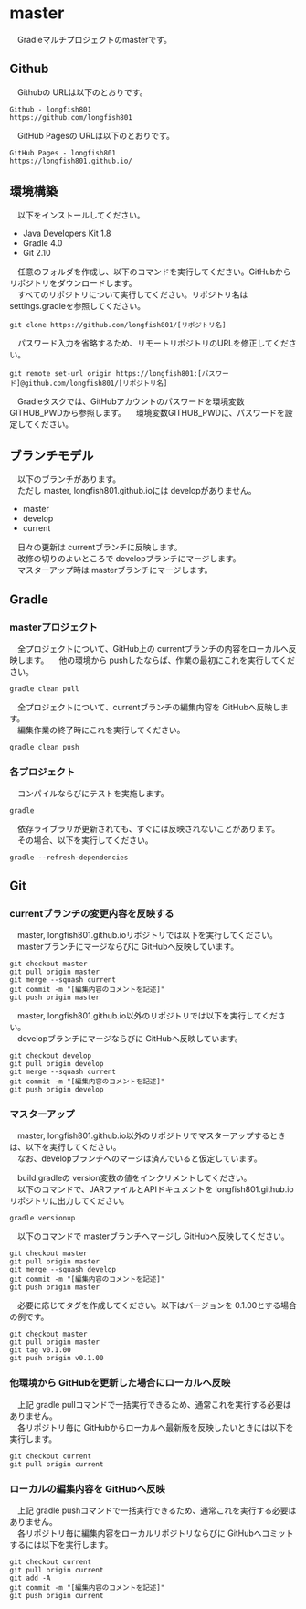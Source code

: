 # master

　Gradleマルチプロジェクトのmasterです。

## Github

　Githubの URLは以下のとおりです。

~~~
Github - longfish801
https://github.com/longfish801
~~~

　GitHub Pagesの URLは以下のとおりです。

~~~
GitHub Pages - longfish801
https://longfish801.github.io/
~~~

## 環境構築

　以下をインストールしてください。

* Java Developers Kit 1.8
* Gradle 4.0
* Git 2.10

　任意のフォルダを作成し、以下のコマンドを実行してください。GitHubからリポジトリをダウンロードします。  
　すべてのリポジトリについて実行してください。リポジトリ名は settings.gradleを参照してください。

~~~
git clone https://github.com/longfish801/[リポジトリ名]
~~~

　パスワード入力を省略するため、リモートリポジトリのURLを修正してください。

~~~
git remote set-url origin https://longfish801:[パスワード]@github.com/longfish801/[リポジトリ名]
~~~

　Gradleタスクでは、GitHubアカウントのパスワードを環境変数GITHUB_PWDから参照します。
　環境変数GITHUB_PWDに、パスワードを設定してください。

## ブランチモデル

　以下のブランチがあります。  
　ただし master, longfish801.github.ioには developがありません。

* master
* develop
* current

　日々の更新は currentブランチに反映します。  
　改修の切りのよいところで developブランチにマージします。  
　マスターアップ時は masterブランチにマージします。

## Gradle
### masterプロジェクト

　全プロジェクトについて、GitHub上の currentブランチの内容をローカルへ反映します。
　他の環境から pushしたならば、作業の最初にこれを実行してください。

~~~
gradle clean pull
~~~

　全プロジェクトについて、currentブランチの編集内容を GitHubへ反映します。  
　編集作業の終了時にこれを実行してください。

~~~
gradle clean push
~~~

### 各プロジェクト

　コンパイルならびにテストを実施します。

~~~
gradle
~~~

　依存ライブラリが更新されても、すぐには反映されないことがあります。  
　その場合、以下を実行してください。

~~~
gradle --refresh-dependencies
~~~

## Git
### currentブランチの変更内容を反映する

　master, longfish801.github.ioリポジトリでは以下を実行してください。  
　masterブランチにマージならびに GitHubへ反映しています。

~~~
git checkout master
git pull origin master
git merge --squash current
git commit -m "[編集内容のコメントを記述]"
git push origin master
~~~

　master, longfish801.github.io以外のリポジトリでは以下を実行してください。  
　developブランチにマージならびに GitHubへ反映しています。

~~~
git checkout develop
git pull origin develop
git merge --squash current
git commit -m "[編集内容のコメントを記述]"
git push origin develop
~~~

### マスターアップ

　master, longfish801.github.io以外のリポジトリでマスターアップするときは、以下を実行してください。  
　なお、developブランチへのマージは済んでいると仮定しています。

　build.gradleの version変数の値をインクリメントしてください。  
　以下のコマンドで、JARファイルとAPIドキュメントを longfish801.github.ioリポジトリに出力してください。

~~~
gradle versionup
~~~

　以下のコマンドで masterブランチへマージし GitHubへ反映してください。

~~~
git checkout master
git pull origin master
git merge --squash develop
git commit -m "[編集内容のコメントを記述]"
git push origin master
~~~

　必要に応じてタグを作成してください。以下はバージョンを 0.1.00とする場合の例です。

~~~
git checkout master
git pull origin master
git tag v0.1.00
git push origin v0.1.00
~~~

### 他環境から GitHubを更新した場合にローカルへ反映

　上記 gradle pullコマンドで一括実行できるため、通常これを実行する必要はありません。  
　各リポジトリ毎に GitHubからローカルへ最新版を反映したいときには以下を実行します。

~~~
git checkout current
git pull origin current
~~~

### ローカルの編集内容を GitHubへ反映

　上記 gradle pushコマンドで一括実行できるため、通常これを実行する必要はありません。  
　各リポジトリ毎に編集内容をローカルリポジトリならびに GitHubへコミットするには以下を実行します。

~~~
git checkout current
git pull origin current
git add -A
git commit -m "[編集内容のコメントを記述]"
git push origin current
~~~
